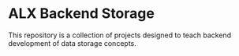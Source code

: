 # ALX Backend Storage
This repository is a collection of projects designed to teach backend development of data storage concepts.
